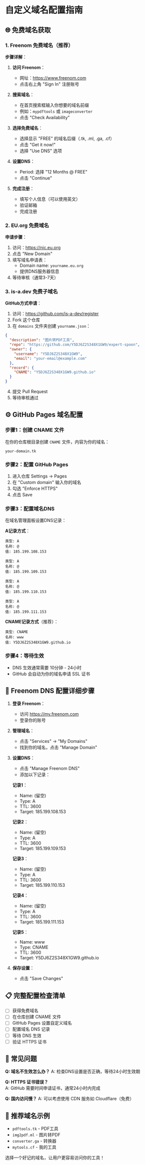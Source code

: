 # 自定义域名配置指南

## 🌐 免费域名获取

### 1. Freenom 免费域名（推荐）

**步骤详解**：

1. **访问 Freenom**：
   - 网址：https://www.freenom.com
   - 点击右上角 "Sign In" 注册账号

2. **搜索域名**：
   - 在首页搜索框输入你想要的域名前缀
   - 例如：`mypdftools` 或 `imageconverter`
   - 点击 "Check Availability"

3. **选择免费域名**：
   - 选择显示 "FREE" 的域名后缀（.tk, .ml, .ga, .cf）
   - 点击 "Get it now!"
   - 选择 "Use DNS" 选项

4. **设置DNS**：
   - Period: 选择 "12 Months @ FREE"
   - 点击 "Continue"

5. **完成注册**：
   - 填写个人信息（可以使用英文）
   - 验证邮箱
   - 完成注册

### 2. EU.org 免费域名

**申请步骤**：

1. 访问：https://nic.eu.org
2. 点击 "New Domain"
3. 填写域名申请表：
   - Domain name: `yourname.eu.org`
   - 提供DNS服务器信息
4. 等待审核（通常3-7天）

### 3. is-a.dev 免费子域名

**GitHub方式申请**：

1. 访问：https://github.com/is-a-dev/register
2. Fork 这个仓库
3. 在 `domains` 文件夹创建 `yourname.json`：
```json
{
  "description": "图片转PDF工具",
  "repo": "https://github.com/Y5DJ6Z2S348X1GW9/expert-spoon",
  "owner": {
    "username": "Y5DJ6Z2S348X1GW9",
    "email": "your-email@example.com"
  },
  "record": {
    "CNAME": "Y5DJ6Z2S348X1GW9.github.io"
  }
}
```
4. 提交 Pull Request
5. 等待审核通过

## ⚙️ GitHub Pages 域名配置

### 步骤1：创建 CNAME 文件

在你的仓库根目录创建 `CNAME` 文件，内容为你的域名：
```
your-domain.tk
```

### 步骤2：配置 GitHub Pages

1. 进入仓库 Settings → Pages
2. 在 "Custom domain" 输入你的域名
3. 勾选 "Enforce HTTPS"
4. 点击 Save

### 步骤3：配置域名DNS

在域名管理面板设置DNS记录：

**A记录方式**：
```
类型: A
名称: @
值: 185.199.108.153
```
```
类型: A  
名称: @
值: 185.199.109.153
```
```
类型: A
名称: @
值: 185.199.110.153
```
```
类型: A
名称: @
值: 185.199.111.153
```

**CNAME记录方式**（推荐）：
```
类型: CNAME
名称: www
值: Y5DJ6Z2S348X1GW9.github.io
```

### 步骤4：等待生效

- DNS 生效通常需要 10分钟 - 24小时
- GitHub 会自动为你的域名申请 SSL 证书

## 🔧 Freenom DNS 配置详细步骤

1. **登录 Freenom**：
   - 访问 https://my.freenom.com
   - 登录你的账号

2. **管理域名**：
   - 点击 "Services" → "My Domains"
   - 找到你的域名，点击 "Manage Domain"

3. **设置DNS**：
   - 点击 "Manage Freenom DNS"
   - 添加以下记录：

   **记录1**：
   - Name: (留空)
   - Type: A
   - TTL: 3600
   - Target: 185.199.108.153

   **记录2**：
   - Name: (留空)  
   - Type: A
   - TTL: 3600
   - Target: 185.199.109.153

   **记录3**：
   - Name: (留空)
   - Type: A  
   - TTL: 3600
   - Target: 185.199.110.153

   **记录4**：
   - Name: (留空)
   - Type: A
   - TTL: 3600  
   - Target: 185.199.111.153

   **记录5**：
   - Name: www
   - Type: CNAME
   - TTL: 3600
   - Target: Y5DJ6Z2S348X1GW9.github.io

4. **保存设置**：
   - 点击 "Save Changes"

## 📋 完整配置检查清单

- [ ] 获得免费域名
- [ ] 在仓库创建 CNAME 文件
- [ ] GitHub Pages 设置自定义域名
- [ ] 配置域名 DNS 记录
- [ ] 等待 DNS 生效
- [ ] 验证 HTTPS 证书

## 🚨 常见问题

**Q: 域名不生效怎么办？**
A: 检查DNS设置是否正确，等待24小时生效期

**Q: HTTPS 证书错误？**  
A: GitHub 需要时间申请证书，通常24小时内完成

**Q: 国内访问慢？**
A: 可以考虑使用 CDN 服务如 Cloudflare（免费）

## 🌟 推荐域名示例

- `pdftools.tk` - PDF工具
- `img2pdf.ml` - 图片转PDF  
- `converter.ga` - 转换器
- `mytools.cf` - 我的工具

选择一个好记的域名，让用户更容易访问你的工具！
